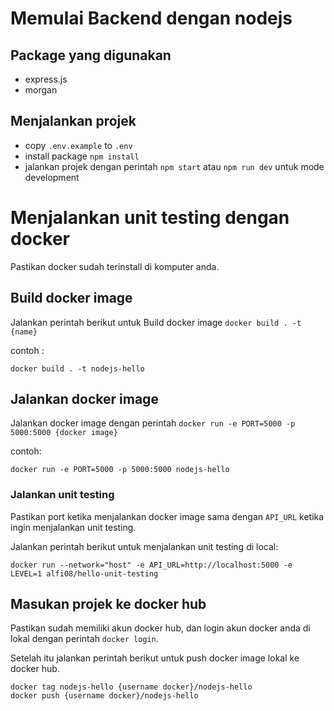 # Memulai Backend dengan nodejs

## Package yang digunakan

- express.js
- morgan

## Menjalankan projek

- copy `.env.example` to `.env`
- install package `npm install`
- jalankan projek dengan perintah `npm start` atau `npm run dev` untuk mode development

# Menjalankan unit testing dengan docker

Pastikan docker sudah terinstall di komputer anda.

## Build docker image
Jalankan perintah berikut untuk Build docker image  `docker build . -t {name}`

contoh :
```
docker build . -t nodejs-hello
```

## Jalankan docker image
Jalankan docker image dengan perintah `docker run -e PORT=5000 -p 5000:5000 {docker image}`

contoh: 
```
docker run -e PORT=5000 -p 5000:5000 nodejs-hello
```

### Jalankan unit testing

Pastikan port ketika menjalankan docker image sama dengan `API_URL` ketika ingin menjalankan unit testing.

Jalankan perintah berikut untuk menjalankan unit testing di local:

```
docker run --network="host" -e API_URL=http://localhost:5000 -e LEVEL=1 alfi08/hello-unit-testing
```


## Masukan projek ke docker hub
Pastikan sudah memiliki akun docker hub, dan login akun docker anda di lokal dengan perintah `docker login`.

Setelah itu jalankan perintah berikut untuk push docker image lokal ke docker hub.

```
docker tag nodejs-hello {username docker}/nodejs-hello
docker push {username docker}/nodejs-hello
```
